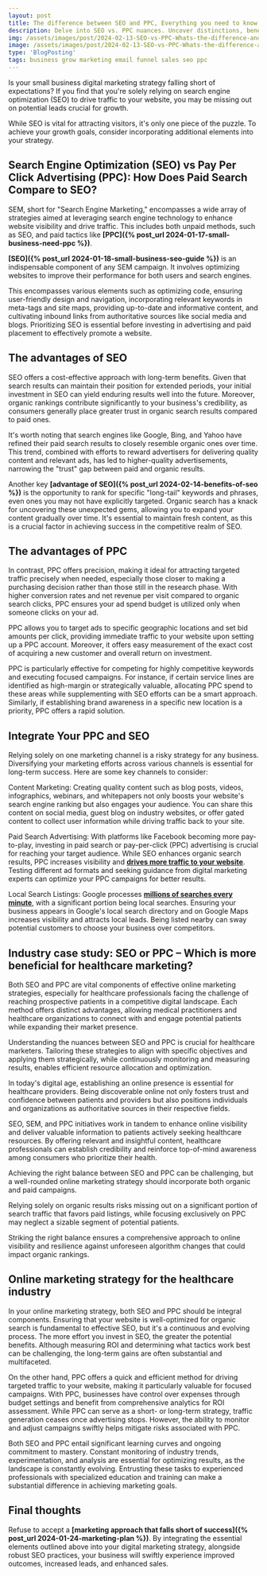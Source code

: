 ```yaml
---
layout: post
title: The difference between SEO and PPC, Everything you need to know
description: Delve into SEO vs. PPC nuances. Uncover distinctions, benefits, and applications. Equip yourself to maximize online visibility and drive growth.
img: /assets/images/post/2024-02-13-SEO-vs-PPC-Whats-the-difference-and-why-you-need-both/SEO-vs-PPC-Whats-the-difference-and-why-you-need-both.png
image: /assets/images/post/2024-02-13-SEO-vs-PPC-Whats-the-difference-and-why-you-need-both/SEO-vs-PPC-Whats-the-difference-and-why-you-need-both.png
type: 'BlogPosting'
tags: business grow marketing email funnel sales seo ppc
---
```


Is your small business digital marketing strategy falling short of expectations? If you find that you're solely relying on search engine optimization (SEO) to drive traffic to your website, you may be missing out on potential leads crucial for growth. 

While SEO is vital for attracting visitors, it's only one piece of the puzzle. To achieve your growth goals, consider incorporating additional elements into your strategy.

## Search Engine Optimization (SEO) vs Pay Per Click Advertising (PPC): How Does Paid Search Compare to SEO?
SEM, short for "Search Engine Marketing," encompasses a wide array of strategies aimed at leveraging search engine technology to enhance website visibility and drive traffic. This includes both unpaid methods, such as SEO, and paid tactics like **[PPC]({% post_url 2024-01-17-small-business-need-ppc %})**.

**[SEO]({% post_url 2024-01-18-small-business-seo-guide %})** is an indispensable component of any SEM campaign. It involves optimizing websites to improve their performance for both users and search engines. 

This encompasses various elements such as optimizing code, ensuring user-friendly design and navigation, incorporating relevant keywords in meta-tags and site maps, providing up-to-date and informative content, and cultivating inbound links from authoritative sources like social media and blogs. Prioritizing SEO is essential before investing in advertising and paid placement to effectively promote a website.

## The advantages of SEO
SEO offers a cost-effective approach with long-term benefits. Given that search results can maintain their position for extended periods, your initial investment in SEO can yield enduring results well into the future. Moreover, organic rankings contribute significantly to your business's credibility, as consumers generally place greater trust in organic search results compared to paid ones.

It's worth noting that search engines like Google, Bing, and Yahoo have refined their paid search results to closely resemble organic ones over time. This trend, combined with efforts to reward advertisers for delivering quality content and relevant ads, has led to higher-quality advertisements, narrowing the "trust" gap between paid and organic results.

Another key **[advantage of SEO]({% post_url 2024-02-14-benefits-of-seo %})** is the opportunity to rank for specific "long-tail" keywords and phrases, even ones you may not have explicitly targeted. Organic search has a knack for uncovering these unexpected gems, allowing you to expand your content gradually over time. It's essential to maintain fresh content, as this is a crucial factor in achieving success in the competitive realm of SEO.

## The advantages of PPC
In contrast, PPC offers precision, making it ideal for attracting targeted traffic precisely when needed, especially those closer to making a purchasing decision rather than those still in the research phase. With higher conversion rates and net revenue per visit compared to organic search clicks, PPC ensures your ad spend budget is utilized only when someone clicks on your ad.

PPC allows you to target ads to specific geographic locations and set bid amounts per click, providing immediate traffic to your website upon setting up a PPC account. Moreover, it offers easy measurement of the exact cost of acquiring a new customer and overall return on investment.

PPC is particularly effective for competing for highly competitive keywords and executing focused campaigns. For instance, if certain service lines are identified as high-margin or strategically valuable, allocating PPC spend to these areas while supplementing with SEO efforts can be a smart approach. Similarly, if establishing brand awareness in a specific new location is a priority, PPC offers a rapid solution.

## Integrate Your PPC and SEO
Relying solely on one marketing channel is a risky strategy for any business. Diversifying your marketing efforts across various channels is essential for long-term success. Here are some key channels to consider:

Content Marketing: Creating quality content such as blog posts, videos, infographics, webinars, and whitepapers not only boosts your website's search engine ranking but also engages your audience. You can share this content on social media, guest blog on industry websites, or offer gated content to collect user information while driving traffic back to your site.

Paid Search Advertising: With platforms like Facebook becoming more pay-to-play, investing in paid search or pay-per-click (PPC) advertising is crucial for reaching your target audience. While SEO enhances organic search results, PPC increases visibility and **[drives more traffic to your website](https://techjury.net/blog/ppc-stats/#gref)**. Testing different ad formats and seeking guidance from digital marketing experts can optimize your PPC campaigns for better results.

Local Search Listings: Google processes **[millions of searches every minute](https://firstsiteguide.com/google-search-stats/)**, with a significant portion being local searches. Ensuring your business appears in Google's local search directory and on Google Maps increases visibility and attracts local leads. Being listed nearby can sway potential customers to choose your business over competitors.

## Industry case study: SEO or PPC – Which is more beneficial for healthcare marketing?
Both SEO and PPC are vital components of effective online marketing strategies, especially for healthcare professionals facing the challenge of reaching prospective patients in a competitive digital landscape. Each method offers distinct advantages, allowing medical practitioners and healthcare organizations to connect with and engage potential patients while expanding their market presence.

Understanding the nuances between SEO and PPC is crucial for healthcare marketers. Tailoring these strategies to align with specific objectives and applying them strategically, while continuously monitoring and measuring results, enables efficient resource allocation and optimization.

In today's digital age, establishing an online presence is essential for healthcare providers. Being discoverable online not only fosters trust and confidence between patients and providers but also positions individuals and organizations as authoritative sources in their respective fields.

SEO, SEM, and PPC initiatives work in tandem to enhance online visibility and deliver valuable information to patients actively seeking healthcare resources. By offering relevant and insightful content, healthcare professionals can establish credibility and reinforce top-of-mind awareness among consumers who prioritize their health.

Achieving the right balance between SEO and PPC can be challenging, but a well-rounded online marketing strategy should incorporate both organic and paid campaigns. 

Relying solely on organic results risks missing out on a significant portion of search traffic that favors paid listings, while focusing exclusively on PPC may neglect a sizable segment of potential patients. 

Striking the right balance ensures a comprehensive approach to online visibility and resilience against unforeseen algorithm changes that could impact organic rankings.

## Online marketing strategy for the healthcare industry
In your online marketing strategy, both SEO and PPC should be integral components. Ensuring that your website is well-optimized for organic search is fundamental to effective SEO, but it's a continuous and evolving process. The more effort you invest in SEO, the greater the potential benefits. Although measuring ROI and determining what tactics work best can be challenging, the long-term gains are often substantial and multifaceted.

On the other hand, PPC offers a quick and efficient method for driving targeted traffic to your website, making it particularly valuable for focused campaigns. With PPC, businesses have control over expenses through budget settings and benefit from comprehensive analytics for ROI assessment. While PPC can serve as a short- or long-term strategy, traffic generation ceases once advertising stops. However, the ability to monitor and adjust campaigns swiftly helps mitigate risks associated with PPC.

Both SEO and PPC entail significant learning curves and ongoing commitment to mastery. Constant monitoring of industry trends, experimentation, and analysis are essential for optimizing results, as the landscape is constantly evolving. Entrusting these tasks to experienced professionals with specialized education and training can make a substantial difference in achieving marketing goals.

## Final thoughts
Refuse to accept a **[marketing approach that falls short of success]({% post_url 2024-01-24-marketing-plan %})**. By integrating the essential elements outlined above into your digital marketing strategy, alongside robust SEO practices, your business will swiftly experience improved outcomes, increased leads, and enhanced sales.
